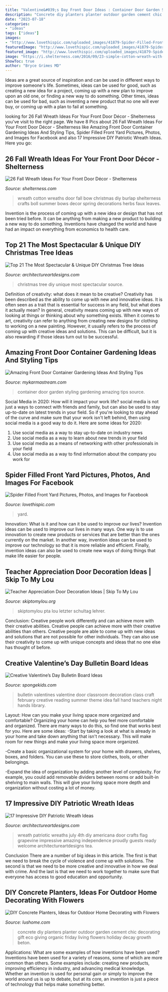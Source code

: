 ```yaml
---
title: "Valentine&#039;s Day Front Door Ideas : Container Door Garden Styling Gardening Amazing Tips Source"
description: "Concrete diy planters planter outdoor garden cement chic decorating gift eco giving organic friday living flowers holiday decay growth beton"
date: "2023-07-18"
categories:
- "ideas"
tags: ["ideas"]
images:
- "http://www.lovethispic.com/uploaded_images/41879-Spider-Filled-Front-Yard.jpg"
featuredImage: "http://www.lovethispic.com/uploaded_images/41879-Spider-Filled-Front-Yard.jpg"
featured_image: "http://www.lovethispic.com/uploaded_images/41879-Spider-Filled-Front-Yard.jpg"
image: "https://i.shelterness.com/2016/09/23-simple-cotton-wreath-with-a-large-burlap-bow.jpg"
ShowToc: true
author: "Bryce Grimes MD"
---
```



Ideas are a great source of inspiration and can be used in different ways to improve someone's life. Sometimes, ideas can be used for good, such as creating a new idea for a project, coming up with a new plan to improve upon an old one, or finding a new way to do something. Other times, ideas can be used for bad, such as inventing a new product that no one will ever buy, or coming up with a plan to fail at something.

	

		
looking for 26 Fall Wreath Ideas For Your Front Door Décor - Shelterness you've visit to the right page. We have 8 Pics about 26 Fall Wreath Ideas For Your Front Door Décor - Shelterness like Amazing Front Door Container Gardening Ideas And Styling Tips, Spider Filled Front Yard Pictures, Photos, and Images for Facebook and also 17 Impressive DIY Patriotic Wreath Ideas. Here you go:
		
    
## 26 Fall Wreath Ideas For Your Front Door Décor - Shelterness

<img loading=lazy src="https://i.shelterness.com/2016/09/23-simple-cotton-wreath-with-a-large-burlap-bow.jpg" onerror="this.onerror=null;this.src='https://tse2.mm.bing.net/th?id=OIP.df8Sb-QXt9jHX8IWcVtg0wHaJ4&amp;pid=15.1';" alt="26 Fall Wreath Ideas For Your Front Door Décor - Shelterness">

_Source: shelterness.com_

>wreath cotton wreaths door fall bow christmas diy burlap shelterness crafts boll summer bows decor spring decorations herbs faux leaves. 

	

Invention is the process of coming up with a new idea or design that has not been tried before. It can be anything from making a new product to building a new way to do something. Inventions have changed the world and have had an impact on everything from economics to health care.

    
## Top 21 The Most Spectacular &amp; Unique DIY Christmas Tree Ideas

<img loading=lazy src="https://www.architectureartdesigns.com/wp-content/uploads/2014/11/1522.jpg" onerror="this.onerror=null;this.src='https://tse2.mm.bing.net/th?id=OIP.R93sFfb4-VzIAsGAfjTKywHaJ4&amp;pid=15.1';" alt="Top 21 The Most Spectacular &amp; Unique DIY Christmas Tree Ideas">

_Source: architectureartdesigns.com_

>christmas tree diy unique most spectacular source. 

	

Definition of creativity: what does it mean to be creative?
Creativity has been described as the ability to come up with new and innovative ideas. It is often seen as a trait that is essential for success in any field, but what does it actually mean? In general, creativity means coming up with new ways of looking at things or thinking about why something exists. When it comes to art, creativity can refer to anything from creating new designs for clothing to working on a new painting. However, it usually refers to the process of coming up with creative ideas and solutions. This can be difficult, but it is also rewarding if those ideas turn out to be successful.

    
## Amazing Front Door Container Gardening Ideas And Styling Tips

<img loading=lazy src="https://mykarmastream.com/wp-content/uploads/2018/04/front-door-container-garden-7-.jpg" onerror="this.onerror=null;this.src='https://tse2.mm.bing.net/th?id=OIP.px1y_EbcgbCTvZ4xmPuGHQHaKo&amp;pid=15.1';" alt="Amazing Front Door Container Gardening Ideas And Styling Tips">

_Source: mykarmastream.com_

>container door garden styling gardening amazing tips source. 

	

Social Media in 2020: How will it impact your work life?
social media is not just a ways to connect with friends and family, but can also be used to stay up-to-date on latest trends in your field. So if you're looking to stay ahead of the curve and make sure that your work isn't left behind, then using social media is a good way to do it. Here are some ideas for 2020: 
1. Use social media as a way to stay up-to-date on industry news 
2. Use social media as a way to learn about new trends in your field 
3. Use social media as a means of networking with other professionals in your field 
4. Use social media as a way to find information about the company you work for 

    
## Spider Filled Front Yard Pictures, Photos, And Images For Facebook

<img loading=lazy src="http://www.lovethispic.com/uploaded_images/41879-Spider-Filled-Front-Yard.jpg" onerror="this.onerror=null;this.src='https://tse4.mm.bing.net/th?id=OIP.fkoC7mELuGAszNba8zWujwHaJ3&amp;pid=15.1';" alt="Spider Filled Front Yard Pictures, Photos, and Images for Facebook">

_Source: lovethispic.com_

>yard. 

	

Innovation: What is it and how can it be used to improve our lives?
Invention ideas can be used to improve our lives in many ways. One way is to use innovation to create new products or services that are better than the ones currently on the market. In another way, invention ideas can be used to improve our technology so that it is more reliable and efficient. Finally, invention ideas can also be used to create new ways of doing things that make life easier for people.

    
## Teacher Appreciation Door Decoration Ideas | Skip To My Lou

<img loading=lazy src="https://www.skiptomylou.org/wp-content/uploads/2010/04/TeacherDoor-superstar-1.jpg" onerror="this.onerror=null;this.src='https://tse1.mm.bing.net/th?id=OIP.cYkg-tU2Kjc2ahS02dihHwAAAA&amp;pid=15.1';" alt="Teacher Appreciation Door Decoration Ideas | Skip To My Lou">

_Source: skiptomylou.org_

>skiptomylou pta lou letzter schultag lehrer. 

	

Conclusion: Creative people work differently and can achieve more with their creative abilities.
Creative people can achieve more with their creative abilities than others. Creative people are able to come up with new ideas and solutions that are not possible for other individuals. They can also use their creativity to come up with unique concepts and ideas that no one else has thought of before.

    
## Creative Valentine’s Day Bulletin Board Ideas

<img loading=lazy src="http://spongekids.com/wp-content/uploads/2015/09/1-valentines-day-bulletin-board.jpg" onerror="this.onerror=null;this.src='https://tse2.mm.bing.net/th?id=OIP.U8XCx14UHyA1xnjhkQGPMgHaOR&amp;pid=15.1';" alt="Creative Valentine’s Day Bulletin Board Ideas">

_Source: spongekids.com_

>bulletin valentines valentine door classroom decoration class craft february creative reading summer theme idea fall hand teachers night hands library. 

	

Layout: How can you make your living space more organized and comfortable?
Organizing your home can help you feel more comfortable and organized. There are many ways to do this, so find one that works best for you. Here are some ideas:
-Start by taking a look at what is already in your home and take down anything that isn't necessary. This will make room for new things and make your living space more organized.

-Create a basic organizational system for your home with drawers, shelves, boxes, and folders. You can use these to store clothes, tools, or other belongings.

-Expand the idea of organization by adding another level of complexity. For example, you could add removable dividers between rooms or add built-in shelving to main walls. This will give your living space more depth and organization without costing a lot of money.

    
## 17 Impressive DIY Patriotic Wreath Ideas

<img loading=lazy src="https://www.architectureartdesigns.com/wp-content/uploads/2015/06/1222-630x791.jpg" onerror="this.onerror=null;this.src='https://tse1.mm.bing.net/th?id=OIP.97l7F2TqREJvamN36PXzIgHaJT&amp;pid=15.1';" alt="17 Impressive DIY Patriotic Wreath Ideas">

_Source: architectureartdesigns.com_

>wreath patriotic wreaths july 4th diy americana door crafts flag grapevine impressive amazing independence proudly guests ready welcome architectureartdesigns tea. 

	

Conclusion
There are a number of big ideas in this article. The first is that we need to break the cycle of violence and come up with solutions. The second is that we need to be more creative and innovative in how we deal with crime. And the last is that we need to work together to make sure that everyone has access to good education and opportunity.

    
## DIY Concrete Planters, Ideas For Outdoor Home Decorating With Flowers

<img loading=lazy src="https://www.lushome.com/wp-content/uploads/2018/08/concrete-planters-outdoor-home-decorating-12.jpg" onerror="this.onerror=null;this.src='https://tse2.mm.bing.net/th?id=OIP.czwJiPqA2tAu731migzIzgAAAA&amp;pid=15.1';" alt="DIY Concrete Planters, Ideas for Outdoor Home Decorating with Flowers">

_Source: lushome.com_

>concrete diy planters planter outdoor garden cement chic decorating gift eco giving organic friday living flowers holiday decay growth beton. 

	

Applications: What are some examples of how inventions have been used?
Inventions have been used for a variety of reasons, some of which are more common than others. Some examples include: creating new products, improving efficiency in industry, and advancing medical knowledge. Whether an invention is used for personal gain or simply to improve the world around us is up to debate, but at its core, an invention is just a piece of technology that helps make something better.

